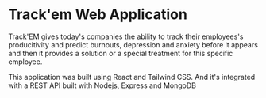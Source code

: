 # Track'em Web Application
 Track'EM gives today's companies the ability to track their employees's producitivity and predict burnouts, depression and anxiety before it appears and then it provides a solution or a special treatment for this specific employee.

This application was built using React and Tailwind CSS. And it's integrated with a REST API built with Nodejs, Express and MongoDB 
